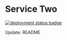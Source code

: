# Service Two

[![deployment status badge](https://badge-receiver-ewtifq52za-uc.a.run.app/badge/service-two.svg)](https://service-two-ewtifq52za-uc.a.run.app/)

Update: README
